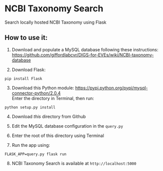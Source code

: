 # NCBI Taxonomy Search
Search locally hosted NCBI Taxonomy using Flask

## How to use it:
1. Download and populate a MySQL database following these instructions:
https://github.com/giffordlabcvr/DIGS-for-EVEs/wiki/NCBI-taxonomy-database

2. Download Flask:
```
pip install Flask
```

3. Download this Python module:
https://pypi.python.org/pypi/mysql-connector-python/2.0.4  
Enter the directory in Terminal, then run:
```
python setup.py install
```

4. Download *this* directory from Github

5. Edit the MySQL database configuration in the `query.py`

6. Enter the root of this directory using Terminal

7. Run the app using:
```
FLASK_APP=query.py flask run
```
8. NCBI Taxonomy Search is available at `http://localhost:5000`
